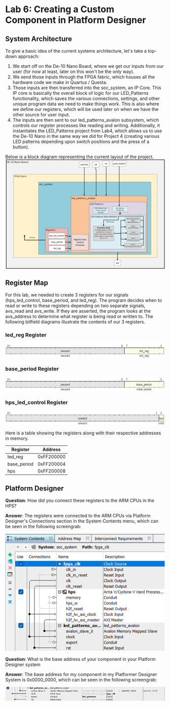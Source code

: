 
# Lab 6: Creating a Custom Component in Platform Designer

## System Architecture

To give a basic idea of the current systems architecture, let's take a top-down approach:

1. We start off on the De-10 Nano Board, where we get our inputs from our user (for now at least, later on this won't be the only way).
2. We send those inputs through the FPGA fabric, which houses all the hardware code we make in Quartus / Questa.
3. Those inputs are then transferred into the soc_system, an IP Core. This IP core is basically the overall block of logic for our LED_Patterns functionality, which saves the various connections, settings, and other unique program data we need to make things work. This is also where we define our registers, which will be used later on when we have the other source for user input.
4. The inputs are then sent to our led_patterns_avalon subsystem, which controls our register processes like reading and writing. Additionally, it instantiates the LED_Patterns project from Lab4, which allows us to use the De-10 Nano in the same way we did for Project 4 (creating various LED patterns depending upon switch positions and the press of a button).

Below is a block diagram representing the current layout of the project.
![lab6_block_diagram](assets/EE467_Lab6_Updated_System_Block_Diagram.png)


## Register Map

For this lab, we needed to create 3 registers for our signals (hps_led_control, base_period, and led_reg). The program decides when to read or write to these registers depending on two separate signals, avs_read and avs_write. If they are asserted, the program looks at the avs_address to determine what register is being read or written to. The following bitfield diagrams illustrate the contents of our 3 registers. 

### led_reg Register
![lab6_led_reg](assets/WaveDrom_led_register.png)

### base_period Register
![lab6_bp_reg](assets/WaveDrom_base_period_register.png)

### hps_led_control Register
![lab6_hps_reg](assets/WaveDrom_hps_register.png)

Here is a table showing the registers along with their respective addresses in memory.

| Register    | Address |
| -------- | ------- |
| led_reg  | 0xFF200000    |
| base_period | 0xFF200004     |
| hps    | 0xFF200008    |

## Platform Designer

**Question**: How did you connect these registers to the ARM CPUs in the HPS?

**Answer**: The registers were connected to the ARM CPUs via Platform Designer's Connections section in the System Contents menu, which can be seen in the following screengrab:

![lab6_arm_connect](assets/lab6_arm_cpu_connections.png)

**Question**: What is the base address of your component in your Platform Designer system

**Answer**: The base address for my component in my Platformer Designer System is 0x0000_0000, which can be seen in the following screengrab:

![lab6_component_address](assets/lab6_component_address.png)

